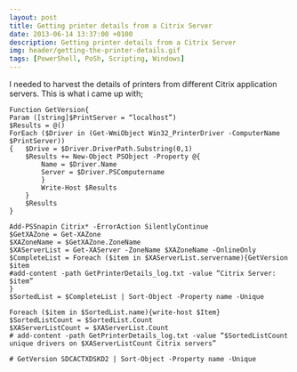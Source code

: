 ```yaml
---
layout: post
title: Getting printer details from a Citrix Server
date: 2013-06-14 13:37:00 +0100
description: Getting printer details from a Citrix Server
img: header/getting-the-printer-details.gif
tags: [PowerShell, PoSh, Scripting, Windows]
---
```

I needed to harvest the details of printers from different Citrix application servers. This is what i came up with;

	Function GetVersion{
	Param ([string]$PrintServer = “localhost”)
	$Results = @()
	ForEach ($Driver in (Get-WmiObject Win32_PrinterDriver -ComputerName $PrintServer))
	{ 	$Drive = $Driver.DriverPath.Substring(0,1)
		$Results += New-Object PSObject -Property @{
			Name = $Driver.Name
			Server = $Driver.PSComputername
			}
			Write-Host $Results
		}
		$Results
	}

	Add-PSSnapin Citrix* -ErrorAction SilentlyContinue
	$GetXAZone = Get-XAZone
	$XAZoneName = $GetXAZone.ZoneName
	$XAServerList = Get-XAServer -ZoneName $XAZoneName -OnlineOnly
	$CompleteList = Foreach ($item in $XAServerList.servername){GetVersion $item
	#add-content -path GetPrinterDetails_log.txt -value “Citrix Server: $item”
	}
	$SortedList = $CompleteList | Sort-Object -Property name -Unique

	Foreach ($item in $SortedList.name){write-host $Item}
	$SortedListCount = $SortedList.Count
	$XAServerListCount = $XAServerList.Count
	# add-content -path GetPrinterDetails_log.txt -value “$SortedListCount unique drivers on $XAServerListCount Citrix servers”

	# GetVersion SDCACTXDSKD2 | Sort-Object -Property name -Unique
